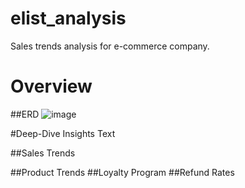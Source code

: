 # elist_analysis
Sales trends analysis for e-commerce company. 

# Overview 

##ERD
![image](https://github.com/user-attachments/assets/b410c9bb-3296-4488-83f2-9d4f11fe9a19)

#Deep-Dive Insights
Text

##Sales Trends

##Product Trends
##Loyalty Program
##Refund Rates
